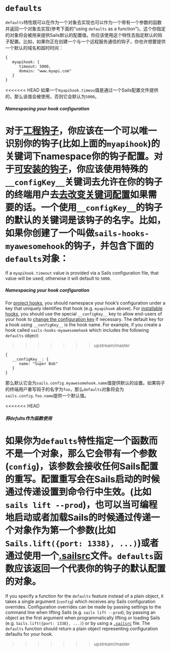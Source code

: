 # `defaults`
`defaults`特性既可以在作为一个对象去实现也可以作为一个带有一个参数的函数并返回一个对象去实现(参考下面的"using `defaults` as a function")。这个你指定的对象将会被用来提供Sails默认的配置值。你应该使用这个特性去指定默认的钩子配置。比如，如果你正在创建一个与一个远程服务通信的钩子，你也许想要提供一个默认的域名和超时时间：

```
{
   myapihook: {
      timeout: 5000,
      domain: "www.myapi.com"
   }
}
```

<<<<<<< HEAD
如果一个`myapihook.timeou`值是通过一个Sails配置文件提供的，那么该值会被使用，否则它会默认为`5000`。

##### Namespacing your hook configuration
对于[工程钩子](http://sailsjs.org/documentation/concepts/extending-sails/Hooks?q=types-of-hooks)，你应该在一个可以唯一识别你的钩子(比如上面的`myapihook`)的关键词下namespace你的钩子配置。对于[可安装的钩子](http://sailsjs.org/documentation/concepts/extending-sails/Hooks?q=types-of-hooks)，你应该使用特殊的`__configKey__`关键词去允许在你的钩子的终端用户去[去改变关键词配置](http://sailsjs.org/documentation/concepts/extending-sails/Hooks/usinghooks.html?q=changing-the-way-sails-loads-an-installable-hook)如果需要的话。一个使用`__configKey__`的钩子的默认的关键词是该钩子的名字。比如，如果你创建了一个叫做`sails-hooks-myawesomehook`的钩子，并包含下面的`defaults`对象：
=======
If a `myapihook.timeout` value is provided via a Sails configuration file, that value will be used; otherwise it will default to `5000`.

##### Namespacing your hook configuration
For [project hooks](http://sailsjs.com/documentation/concepts/extending-sails/Hooks?q=types-of-hooks), you should namespace your hook&rsquo;s configuration under a key that uniquely identifies that hook (e.g. `myapihook` above).  For [installable hooks](http://sailsjs.com/documentation/concepts/extending-sails/Hooks?q=types-of-hooks), you should use the special `__configKey__` key to allow end-users of your hook to [change the configuration key](http://sailsjs.com/documentation/concepts/extending-sails/Hooks/usinghooks.html?q=changing-the-way-sails-loads-an-installable-hook) if necessary.  The default key for a hook using `__configKey__` is the hook name.  For example, if you create a hook called `sails-hooks-myawesomehook` which includes the following `defaults` object:
>>>>>>> upstream/master

```
{
   __configKey__: {
      name: "Super Bob"
   }
}
```

那么默认它会为`sails.config.myawesomehook.name`值提供默认的设置。如果钩子的终端用户重写钩子的名字为`foo`，那么`defaults`对象将会为`sails.config.foo.name`提供一个默认值。

<<<<<<< HEAD
##### 将defults作为函数使用
如果你为`defaults`特性指定一个函数而不是一个对象，那么它会带有一个参数(`config`)，该参数会接收任何Sails配置的重写。配置重写会在Sails启动的时候通过传递设置到命令行中生效。(比如`sails lift --prod`)，也可以当可编程地启动或者加载Sails的时候通过传递一个对象作为第一个参数(比如`Sails.lift({port: 1338}, ...)`)或者通过使用一个[.sailsrc](http://sailsjs.org/documentation/anatomy/myApp/sailsrc.html)文件。`defaults`函数应该返回一个代表你的钩子的默认配置的对象。
=======
If you specify a function for the `defaults` feature instead of a plain object, it takes a single argument (`config`) which receives any Sails configuration overrides.  Configuration overrides can be made by passing settings to the command line when lifting Sails (e.g. `sails lift --prod`), by passing an object as the first argument when programmatically lifting or loading Sails (e.g. `Sails.lift({port: 1338}, ...)`) or by using a [`.sailsrc`](http://sailsjs.com/documentation/anatomy/sailsrc.html) file.  The `defaults` function should return a plain object representing configuration defaults for your hook.
>>>>>>> upstream/master


<docmeta name="displayName" value=".defaults">
<docmeta name="stabilityIndex" value="3">
